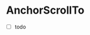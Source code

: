 # AnchorScrollTo <Badges :texts="badges" />

<script setup>
  import pkg from '@studiometa/ui/atoms/AnchorScrollTo/package.json';

  const badges = [`v${pkg.version}`, 'JS'];
</script>


- [ ] todo
